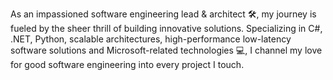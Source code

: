 As an impassioned software engineering lead & architect 🛠️, my journey is fueled by the sheer thrill of building innovative solutions. Specializing in C#, .NET, Python, scalable architectures, high-performance low-latency software solutions and Microsoft-related technologies 💻, I channel my love for good software engineering into every project I touch.
